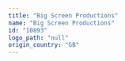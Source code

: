 ```yaml
---
title: "Big Screen Productions"
name: "Big Screen Productions"
id: "10893"
logo_path: "null"
origin_country: "GB"
---
```

